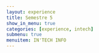 ```yaml
---
layout: experience
title: Semestre 5
show_in_menu: true
categories: [experience, intech]
submenu: true
menuitem: IN'TECH INFO
---
```


